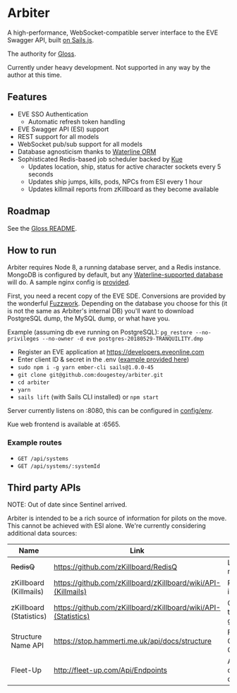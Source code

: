 # Arbiter

A high-performance, WebSocket-compatible server interface to the EVE Swagger API, built [on Sails.js](https://sailsjs.com/).

The authority for [Gloss](https://github.com/dougestey/gloss).

Currently under heavy development. Not supported in any way by the author at this time.

## Features ##
- EVE SSO Authentication
  - Automatic refresh token handling
- EVE Swagger API (ESI) support
- REST support for all models
- WebSocket pub/sub support for all models
- Database agnosticism thanks to [Waterline ORM](http://waterlinejs.org/)
- Sophisticated Redis-based job scheduler backed by [Kue](https://github.com/Automattic/kue)
  - Updates location, ship, status for active character sockets every 5 seconds
  - Updates ship jumps, kills, pods, NPCs from ESI every 1 hour
  - Updates killmail reports from zKillboard as they become available

## Roadmap
See the [Gloss README](https://github.com/dougestey/gloss).

## How to run ###
Arbiter requires Node 8, a running database server, and a Redis instance. MongoDB is configured by default, but any [Waterline-supported database](https://next.sailsjs.com/documentation/concepts/extending-sails/adapters/available-adapters) will do. A sample nginx config is [provided](https://github.com/dougestey/arbiter/blob/master/nginx_config).

First, you need a recent copy of the EVE SDE. Conversions are provided by the wonderful [Fuzzwork](http://fuzzwork.co.uk/dump). Depending on the database you choose for this (it is not the same as Arbiter's internal DB) you'll want to download PostgreSQL dump, the MySQL dump, or what have you.

Example (assuming db eve running on PostgreSQL):
`pg_restore --no-privileges --no-owner -d eve postgres-20180529-TRANQUILITY.dmp`

- Register an EVE application at https://developers.eveonline.com
- Enter client ID & secret in the .env ([example provided here](https://github.com/dougestey/arbiter/blob/master/.env_example))
- `sudo npm i -g yarn ember-cli sails@1.0.0-45`
- `git clone git@github.com:dougestey/arbiter.git`
- `cd arbiter`
- `yarn`
- `sails lift` (with Sails CLI installed) or `npm start`

Server currently listens on :8080, this can be configured in [config/env](https://github.com/dougestey/arbiter/tree/master/config/env).

Kue web frontend is available at :6565.

### Example routes ###
- `GET /api/systems`
- `GET /api/systems/:systemId`

## Third party APIs ###
NOTE: Out of date since Sentinel arrived.

Arbiter is intended to be a rich source of information for pilots on the move. This cannot be achieved with ESI alone. We're currently considering additional data sources:

| Name | Link | Features | Status |
| --- | --- | --- | --- |
| ~~RedisQ~~ | https://github.com/zKillboard/RedisQ | Live kill reports | Done |
| zKillboard (Killmails) | https://github.com/zKillboard/zKillboard/wiki/API-(Killmails) | Rich kill information | Consideration |
| zKillboard (Statistics) | https://github.com/zKillboard/zKillboard/wiki/API-(Statistics) | Combat trends, groups | Consideration |
| Structure Name API | https://stop.hammerti.me.uk/api/docs/structure | Filling in CCP's Citadel gaps | Consideration |
| Fleet-Up | http://fleet-up.com/Api/Endpoints | Alliance/Corp ops, doctrines | Consideration |
